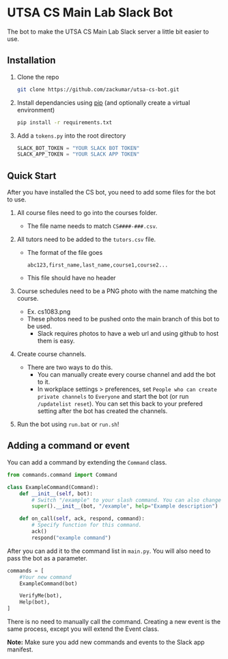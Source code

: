 # UTSA CS Main Lab Slack Bot

The bot to make the UTSA CS Main Lab Slack server a little bit easier to use.

## Installation

1. Clone the repo
	```sh
	git clone https://github.com/zackumar/utsa-cs-bot.git
	```

2. Install dependancies using [pip](https://pypi.org/project/pip/) (and optionally create a virtual environment)
	```sh
	pip install -r requirements.txt
	```

3. Add a `tokens.py` into the root directory
	```python
	SLACK_BOT_TOKEN = "YOUR SLACK BOT TOKEN"
	SLACK_APP_TOKEN = "YOUR SLACK APP TOKEN"
	```

## Quick Start

After you have installed the CS bot, you need to add some files for the bot to use.

1. All course files need to go into the courses folder. 
	- The file name needs to match `CS####-###.csv`.

2. All tutors need to be added to the `tutors.csv` file.
	-	The format of the file goes
		```
		abc123,first_name,last_name,course1,course2...
		```
	- This file should have no header

3. Course schedules need to be a PNG photo with the name matching the course.
	-	Ex. cs1083.png
	- These photos need to be pushed onto the main branch of this bot to be used.
		-	Slack requires photos to have a web url and using github to host them is easy.

4. Create course channels.
	- There are two ways to do this. 
		- You can manually create every course channel and add the bot to it.
		- In workplace settings > preferences, set `People who can create private channels` to `Everyone` and start the bot (or run `/updatelist reset`). You can set this back to your prefered setting after the bot has created the channels.

5. Run the bot using `run.bat` or `run.sh`!

## Adding a command or event

You can add a command by extending the `Command` class.
```python
from commands.command import Command

class ExampleCommand(Command):
    def __init__(self, bot):
        # Switch "/example" to your slash command. You can also change the help description
        super().__init__(bot, "/example", help="Example description")

    def on_call(self, ack, respond, command):
        # Specify function for this command.
        ack()
        respond("example command")
```

After you can add it to the command list in `main.py`. You will also need to pass the bot as a parameter.
```python
commands = [
	#Your new command
	ExampleCommand(bot)

	VerifyMe(bot),
	Help(bot),
]
```

There is no need to manually call the command. Creating a new event is the same process, except you will extend the Event class.

**Note:** Make sure you add new commands and events to the Slack app manifest.